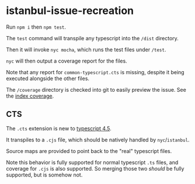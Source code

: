 # istanbul-issue-recreation

Run `npm i` then `npm test`.

The `test` command will transpile any typescript into the `/dist` directory.

Then it will invoke `nyc mocha`, which runs the test files under `/test`.

`nyc` will then output a coverage report for the files.

Note that any report for `common-typescript.cts` is missing, despite it being executed alongside the other files.

The `/coverage` directory is checked into git to easily preview the issue. See the [index coverage](https://jacobley.github.io/istanbul-issue-recreation/coverage/index.html).

## CTS

The `.cts` extension is new to [typescript 4.5](https://devblogs.microsoft.com/typescript/announcing-typescript-4-5-beta/#esm-nodejs).

It transpiles to a `.cjs` file, which should be natively handled by `nyc`/`istanbul`.

Source maps are provided to point back to the "real" typescript files.

Note this behavior is fully supported for normal typescript `.ts` files, and coverage for `.cjs` is also supported. So merging those two _should_ be fully supported, but is somehow not.

